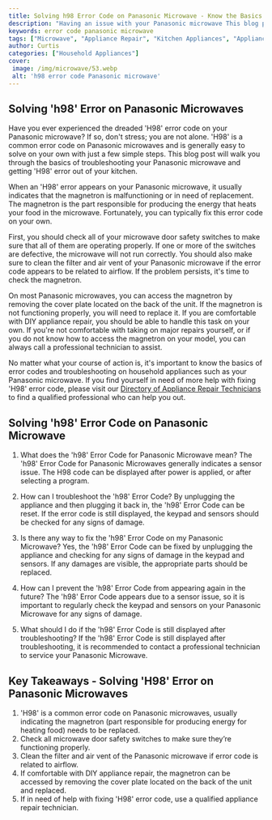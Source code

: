 ```yaml
---
title: Solving h98 Error Code on Panasonic Microwave - Know the Basics
description: "Having an issue with your Panasonic microwave This blog post explores the h98 error code and provides information on how to troubleshoot and repair the issue Learn more about the basics of this error code today"
keywords: error code panasonic microwave
tags: ["Microwave", "Appliance Repair", "Kitchen Appliances", "Appliance Brand"]
author: Curtis
categories: ["Household Appliances"]
cover: 
 image: /img/microwave/53.webp
 alt: 'h98 error code Panasonic microwave'
---
```

## Solving 'h98' Error on Panasonic Microwaves

Have you ever experienced the dreaded 'H98' error code on your Panasonic microwave? If so, don't stress; you are not alone. 'H98' is a common error code on Panasonic microwaves and is generally easy to solve on your own with just a few simple steps. This blog post will walk you through the basics of troubleshooting your Panasonic microwave and getting 'H98' error out of your kitchen.

When an 'H98' error appears on your Panasonic microwave, it usually indicates that the magnetron is malfunctioning or in need of replacement. The magnetron is the part responsible for producing the energy that heats your food in the microwave. Fortunately, you can typically fix this error code on your own.

First, you should check all of your microwave door safety switches to make sure that all of them are operating properly. If one or more of the switches are defective, the microwave will not run correctly. You should also make sure to clean the filter and air vent of your Panasonic microwave if the error code appears to be related to airflow. If the problem persists, it's time to check the magnetron.

On most Panasonic microwaves, you can access the magnetron by removing the cover plate located on the back of the unit. If the magnetron is not functioning properly, you will need to replace it. If you are comfortable with DIY appliance repair, you should be able to handle this task on your own. If you're not comfortable with taking on major repairs yourself, or if you do not know how to access the magnetron on your model, you can always call a professional technician to assist.

No matter what your course of action is, it's important to know the basics of error codes and troubleshooting on household appliances such as your Panasonic microwave. If you find yourself in need of more help with fixing 'H98' error code, please visit our [Directory of Appliance Repair Technicians](./pages/appliance-repair-technicians) to find a qualified professional who can help you out.

## Solving 'h98' Error Code on Panasonic Microwave 

1. What does the 'h98' Error Code for Panasonic Microwave mean?
The 'h98' Error Code for Panasonic Microwaves generally indicates a sensor issue. The H98 code can be displayed after power is applied, or after selecting a program.

2. How can I troubleshoot the 'h98' Error Code?
By unplugging the appliance and then plugging it back in, the 'h98' Error Code can be reset. If the error code is still displayed, the keypad and sensors should be checked for any signs of damage.

3. Is there any way to fix the 'h98' Error Code on my Panasonic Microwave?
Yes, the 'h98' Error Code can be fixed by unplugging the appliance and checking for any signs of damage in the keypad and sensors. If any damages are visible, the appropriate parts should be replaced.

4. How can I prevent the 'h98' Error Code from appearing again in the future?
The 'h98' Error Code appears due to a sensor issue, so it is important to regularly check the keypad and sensors on your Panasonic Microwave for any signs of damage.

5. What should I do if the 'h98' Error Code is still displayed after troubleshooting?
If the 'h98' Error Code is still displayed after troubleshooting, it is recommended to contact a professional technician to service your Panasonic Microwave.

## Key Takeaways - Solving 'H98' Error on Panasonic Microwaves
1. 'H98' is a common error code on Panasonic microwaves, usually indicating the magnetron (part responsible for producing energy for heating food) needs to be replaced.
2. Check all microwave door safety switches to make sure they’re functioning properly. 
3. Clean the filter and air vent of the Panasonic microwave if error code is related to airflow.
4. If comfortable with DIY appliance repair, the magnetron can be accessed by removing the cover plate located on the back of the unit and replaced. 
5. If in need of help with fixing 'H98' error code, use a qualified appliance repair technician.
